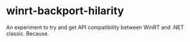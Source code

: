 winrt-backport-hilarity
=======================

An experiment to try and get API compatibility between WinRT and .NET classic. Because.